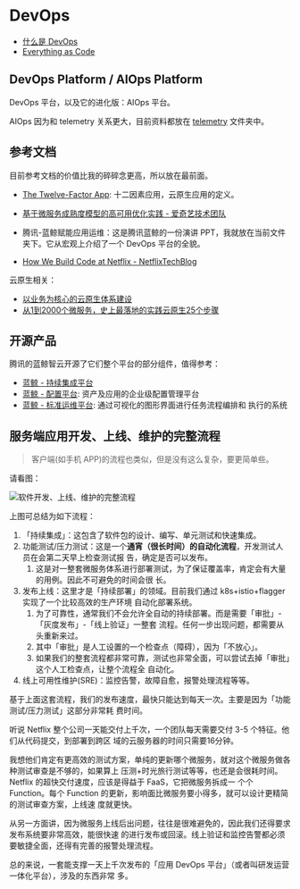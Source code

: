 # DevOps

- [什么是 DevOps](什么是%20DevOps.md)
- [Everything as Code](Everything%20as%20Code.md)

## DevOps Platform / AIOps Platform

DevOps 平台，以及它的进化版：AIOps 平台。

AIOps 因为和 telemetry 关系更大，目前资料都放在 [telemetry](../telemetry/) 文件夹中。

## 参考文档

目前参考文档的价值比我的碎碎念更高，所以放在最前面。

- [The Twelve-Factor App](https://12factor.net/zh_cn/): 十二因素应用，云原生应用的定义。

- [基于微服务成熟度模型的高可用优化实践 - 爱奇艺技术团队](https://mp.weixin.qq.com/s?__biz=MzI0MjczMjM2NA==&mid=2247488105&idx=1&sn=d988f52e734dedbe5922fd0cbbd386a4)
- 腾讯-蓝鲸赋能应用运维：这是腾讯蓝鲸的一份演讲 PPT，我就放在当前文件夹下。它从宏观上介绍了一个
  DevOps 平台的全貌。
- [How We Build Code at Netflix - NetflixTechBlog](https://netflixtechblog.com/how-we-build-code-at-netflix-c5d9bd727f15)

云原生相关：

- [以业务为核心的云原生体系建设 ](https://mp.weixin.qq.com/s?__biz=MzA5OTAyNzQ2OA==&mid=2649705811&idx=1&sn=cb10919c32dfbcf3312ba571b18b9189)
- [从1到2000个微服务，史上最落地的实践云原生25个步骤](https://mp.weixin.qq.com/s/64cJJj14Ro4z0nAzQm4GGg)

## 开源产品

腾讯的蓝鲸智云开源了它们整个平台的部分组件，值得参考：

- [蓝鲸 - 持续集成平台](https://github.com/Tencent/bk-ci)
- [蓝鲸 - 配置平台](https://github.com/Tencent/bk-cmdb): 资产及应用的企业级配置管理平台
- [蓝鲸 - 标准运维平台](https://github.com/Tencent/bk-sops): 通过可视化的图形界面进行任务流程编排和
  执行的系统

## 服务端应用开发、上线、维护的完整流程

> 客户端(如手机 APP)的流程也类似，但是没有这么复杂，要更简单些。

请看图：

![软件开发、上线、维护的完整流程](_imgs/Develop-Publish-Reliability.png)

上图可总结为如下流程：

1. 「持续集成」：这包含了软件包的设计、编写、单元测试和快速集成。
2. 功能测试/压力测试：这是一个**通宵（很长时间）的自动化流程**，开发测试人员在会第二天早上检查测试报
   告，确定是否可以发布。
   1. 这是对一整套微服务体系进行部署测试，为了保证覆盖率，肯定会有大量的用例。因此不可避免的时间会很
      长。
3. 发布上线：这里才是「持续部署」的领域。目前我们通过 k8s+istio+flagger 实现了一个比较高效的生产环境
   自动化部署系统。
   1. 为了可靠性，通常我们不会允许全自动的持续部署。而是需要「审批」-「灰度发布」-「线上验证」一整套
      流程。任何一步出现问题，都需要从头重新来过。
   2. 其中「审批」是人工设置的一个检查点（障碍），因为「不放心」。
   3. 如果我们的整套流程都非常可靠，测试也非常全面，可以尝试去掉「审批」这个人工检查点，让整个流程全
      自动化。
4. 线上可用性维护(SRE)：监控告警，故障自愈，报警处理流程等等。

基于上面这套流程，我们的发布速度，最快只能达到每天一次。主要是因为「功能测试/压力测试」这部分非常耗
费时间。

听说 Netflix 整个公司一天能交付上千次，一个团队每天需要交付 3-5 个特征。他们从代码提交，到部署到跨区
域的云服务器的时间只需要16分钟。

我想他们肯定有更高效的测试方案，单纯的更新哪个微服务，就对这个微服务做各种测试审查是不够的，如果算上
压测+时光旅行测试等等，也还是会很耗时间。Netflix 的超快交付速度，应该是得益于 FaaS，它把微服务拆成一
个个 Function。每个 Function 的更新，影响面比微服务要小得多，就可以设计更精简的测试审查方案，上线速
度就更快。

从另一方面讲，因为微服务上线后出问题，往往是很难避免的，因此我们还得要求发布系统要非常高效，能很快速
的进行发布或回滚。线上验证和监控告警都必须要敏捷全面，还得有完善的报警处理流程。

总的来说，一套能支撑一天上千次发布的「应用 DevOps 平台」（或者叫研发运营一体化平台），涉及的东西非常
多。
